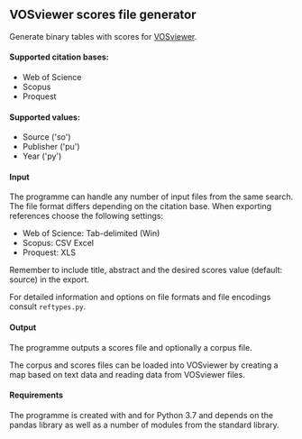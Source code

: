 ## VOSviewer scores file generator

Generate binary tables with scores for [VOSviewer](http://www.vosviewer.com/).

#### Supported citation bases:
- Web of Science
- Scopus
- Proquest

#### Supported values:
- Source ('so')
- Publisher ('pu')
- Year ('py')

#### Input
The programme can handle any number of input files from the same search. The file format differs depending on the citation base. When exporting references choose the following settings:
- Web of Science: Tab-delimited (Win)
- Scopus: CSV Excel
- Proquest: XLS

Remember to include title, abstract and the desired scores value (default: source) in the export.

For detailed information and options on file formats and file encodings consult `reftypes.py`.

#### Output
The programme outputs a scores file and optionally a corpus file.

The corpus and scores files can be loaded into VOSviewer by creating a map based on text data and reading data from VOSviewer files.

#### Requirements
The programme is created with and for Python 3.7 and depends on the pandas library as well as a number of modules from the standard library.